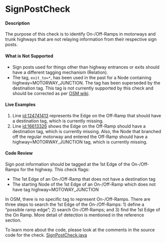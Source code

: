 # SignPostCheck

#### Description

The purpose of this check is to identify On-/Off-Ramps in motorways and trunk highways that are not relaying information from their respective sign posts.

#### What is Not Supported

- Sign posts used for things other than highway entrances or exits should have a different tagging mechanism (Relation).
- The tag, `exit_to=*`, has been used in the past for a Node containing highway=MOTORWAY_JUNCTION. The tag has been superseded by the destination tag. This tag is not currently supported by this check and should be corrected as per [OSM wiki](https://wiki.openstreetmap.org/wiki/Key:exit_to).

#### Live Examples

1. Line [id:124741413](https://www.openstreetmap.org/way/124741413) represents the Edge on the Off-Ramp that should have a destination tag, which is currently missing.
2. Line [id:16613326](https://www.openstreetmap.org/way/16613326) shows the Edge on the Off-Ramp should have a destination tag, which is currently missing.  Also, the Node that branched off the regular motorway and entered the Off-Ramp should have a highway=MOTORWAY_JUNCTION tag, which is currently missing.

#### Code Review

Sign post information should be tagged at the 1st Edge of the On-/Off-Ramps for the highway.
This check flags:

- The 1st Edge of an On-/Off-Ramp that does not have a destination tag
- The starting Node of the 1st Edge of an On-/Off-Ramp which does not have tag highway=MOTOWAY_JUNCTION

In OSM, there is no specific tag to represent On-/Off-Ramps. There are three steps to search the 1st Edge of the On-/Off-Ramps: 1) define a “possible ramp edge”; 2) search On-/Off-Ramps; and 3) find the 1st  Edge of the On Ramp. More detail of detection is mentioned in the reference section.

To learn more about the code, please look at the comments in the source code for the check.
[SignPostCheck.java](../../src/main/java/org/openstreetmap/atlas/checks/validation/linear/edges/SignPostCheck.java)